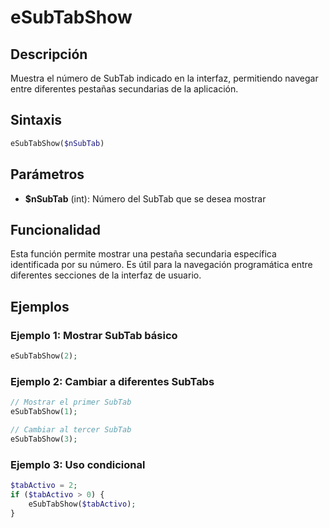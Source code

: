 # eSubTabShow

## Descripción
Muestra el número de SubTab indicado en la interfaz, permitiendo navegar entre diferentes pestañas secundarias de la aplicación.

## Sintaxis
```php
eSubTabShow($nSubTab)
```

## Parámetros
- **$nSubTab** (int): Número del SubTab que se desea mostrar

## Funcionalidad
Esta función permite mostrar una pestaña secundaria específica identificada por su número. Es útil para la navegación programática entre diferentes secciones de la interfaz de usuario.

## Ejemplos

### Ejemplo 1: Mostrar SubTab básico
```php
eSubTabShow(2);
```

### Ejemplo 2: Cambiar a diferentes SubTabs
```php
// Mostrar el primer SubTab
eSubTabShow(1);

// Cambiar al tercer SubTab
eSubTabShow(3);
```

### Ejemplo 3: Uso condicional
```php
$tabActivo = 2;
if ($tabActivo > 0) {
    eSubTabShow($tabActivo);
}
```
